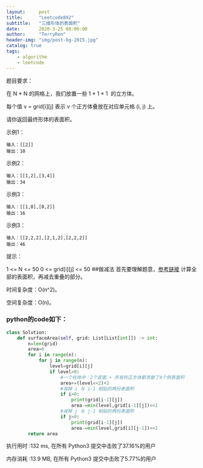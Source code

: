```yaml
---
layout:     post
title:      "Leetcode892"
subtitle:   "三维形体的表面积"
date:       2020-3-25 08:00:00
author:     "TerryRen"
header-img: "img/post-bg-2015.jpg"
catalog: true
tags:
    - algorithm
    - leetcode
---
```

题目要求：

在 N * N 的网格上，我们放置一些 1 * 1 * 1  的立方体。

每个值 v = grid[i][j] 表示 v 个正方体叠放在对应单元格 (i, j) 上。

请你返回最终形体的表面积。



示例1：
```
输入：[[2]]
输出：10
```
示例2：
```
输入：[[1,2],[3,4]]
输出：34
```
示例3：
```
输入：[[1,0],[0,2]]
输出：16
```
示例3：
```
输入：[[2,2,2],[2,1,2],[2,2,2]]
输出：46
```
提示：

1 <= N <= 50
0 <= grid[i][j] <= 50
##做减法
首先要理解题意，[参考链接](https://leetcode-cn.com/problems/surface-area-of-3d-shapes/solution/shi-li-you-tu-you-zhen-xiang-jiang-jie-yi-kan-jiu-/)
计算全部的表面积，再减去重叠的部分。

时间复杂度：O(n^2)。


空间复杂度：O(n)。


### python的code如下：


```python
class Solution:
    def surfaceArea(self, grid: List[List[int]]) -> int:
        n=len(grid)
        area=0
        for i in range(n):
            for j in range(n):
                level=grid[i][j]
                if level>0:
                    #一个柱体中：2个底面 + 所有的正方体都贡献了4个侧表面积 
                    area+=(level<<2)+2
                    #减掉 i 与 i-1 相贴的两份表面积                  
                    if i>0:
                        print(grid[i-1][j])
                        area-=min(level,grid[i-1][j])<<1
                    #减掉 j 与 j-1 相贴的两份表面积
                    if j>0:
                        print(grid[i-1][j])
                        area-=min(level,grid[i][j-1])<<1
        return area
```
执行用时 :132 ms, 在所有 Python3 提交中击败了37.16%的用户

内存消耗 :13.9 MB, 在所有 Python3 提交中击败了5.77%的用户